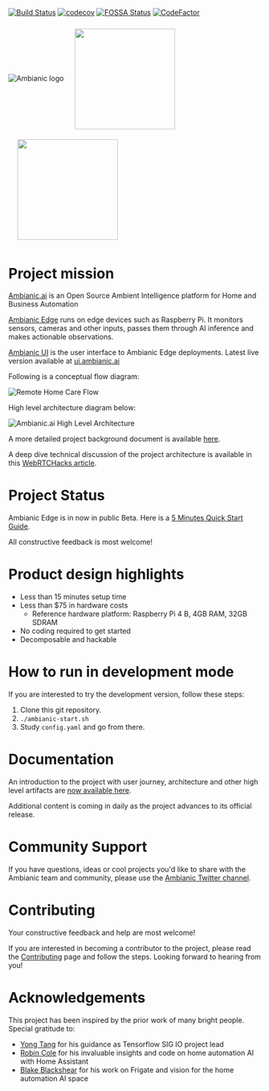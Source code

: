 [![Build Status](https://travis-ci.org/ambianic/ambianic-edge.svg?branch=master)](https://travis-ci.org/ambianic/ambianic-edge) 
[![codecov](https://codecov.io/gh/ambianic/ambianic-edge/branch/master/graph/badge.svg?token=JJlxaW5flS)](https://codecov.io/gh/ambianic/ambianic-edge)
[![FOSSA Status](https://app.fossa.io/api/projects/git%2Bgithub.com%2Fambianic%2Fambianic-core.svg?type=shield)](https://app.fossa.io/projects/git%2Bgithub.com%2Fambianic%2Fambianic-core?ref=badge_shield) 
[![CodeFactor](https://www.codefactor.io/repository/github/ambianic/ambianic-edge/badge)](https://www.codefactor.io/repository/github/ambianic/ambianic-edge)

![Ambianic logo][ambianic-logo]
 &nbsp; 
<a href="https://twitter.com/TensorFlow/status/1291071490062983172?s=20">
  <img src="https://github.com/lfai/artwork/raw/master/lfaidata-assets/lf-member/associate/lf_mem_asso.png"  height="200" style="display:inline;vertical-align:middle;padding:2%">   
</a>
 &nbsp; 
<a href="https://landscape.lfai.foundation/format=card-mode&selected=ambianic">
  <img src="https://pbs.twimg.com/profile_banners/1195860619284664320/1596827858/1500x500"  height="200" style="display:inline;vertical-align:middle;padding:2%">   
</a>

# Project mission
  
[Ambianic.ai](https://ambianic.ai) is an Open Source Ambient Intelligence platform for Home and Business Automation

[Ambianic Edge](https://github.com/ambianic/ambianic-edge) runs on edge devices such as Raspberry Pi. It monitors sensors, cameras and other inputs, passes them through AI inference and makes actionable observations.

[Ambianic UI](https://github.com/ambianic/ambianic-ui) is the user interface to Ambianic Edge deployments. Latest live version available at [ui.ambianic.ai](https://ui.ambianic.ai)

Following is a conceptual flow diagram:

![Remote Home Care Flow](https://raw.githubusercontent.com/ambianic/ambianic-docs/master/docs-md/assets/images/Ambianic-Remote-Elderly-Care-Flow.png)

High level architecture diagram below:

![Ambianic.ai High Level Architecture](https://raw.githubusercontent.com/ambianic/ambianic-docs/master/docs-md/assets/images/Ambianic-High-Level-Architecture.png)

A more detailed project background document is available [here](https://docs.ambianic.ai/).

A deep dive technical discussion of the project architecture is available in this [WebRTCHacks article](https://webrtchacks.com/private-home-surveillance-with-the-webrtc-datachannel/).

# Project Status

Ambianic Edge is in now in public Beta. Here is a [5 Minutes Quick Start Guide](https://docs.ambianic.ai/users/quickstart/).

All constructive feedback is most welcome!

# Product design highlights

- Less than 15 minutes setup time
- Less than $75 in hardware costs
  + Reference hardware platform: Raspberry Pi 4 B, 4GB RAM, 32GB SDRAM
- No coding required to get started
- Decomposable and hackable

# How to run in development mode
If you are interested to try the development version, follow these steps:
1. Clone this git repository.
2. `./ambianic-start.sh`
3. Study `config.yaml` and go from there.

# Documentation

An introduction to the project with user journey, architecture and other high level artifacts are [now available here](https://ambianic.github.io/ambianic-docs/).

Additional content is coming in daily as the project advances to its official release.

# Community Support 

If you have questions, ideas or cool projects you'd like to share with the Ambianic team and community, please use the [Ambianic Twitter channel](https://twitter.com/ambianicai).

# Contributing
Your constructive feedback and help are most welcome!

If you are interested in becoming a contributor to the project, please read the [Contributing](CONTRIBUTING.md) page and follow the steps. Looking forward to hearing from you!

[ambianic-logo]: https://avatars2.githubusercontent.com/u/52052162?s=200&v=4

# Acknowledgements
  
This project has been inspired by the prior work of many bright people. Special gratitude to:
* [Yong Tang](https://github.com/yongtang) for his guidance as Tensorflow SIG IO project lead
* [Robin Cole](https://github.com/robmarkcole) for his invaluable insights and code on home automation AI with Home Assistant
* [Blake Blackshear](https://github.com/blakeblackshear) for his work on Frigate and vision for the home automation AI space
  
  
